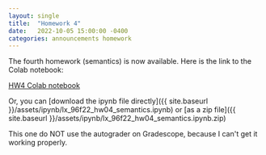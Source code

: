 ```yaml
---
layout: single
title:  "Homework 4"
date:   2022-10-05 15:00:00 -0400
categories: announcements homework
---
```

The fourth homework (semantics) is now available.  Here is the link to the Colab notebook:

[HW4 Colab notebook](https://colab.research.google.com/drive/1MtRtwMa12RZRafU-9LJ-aJN1yx-h-C74?usp=sharing)

Or, you can [download the ipynb file directly]({{ site.baseurl }}/assets/ipynb/lx_96f22_hw04_semantics.ipynb)
or [as a zip file]({{ site.baseurl }}/assets/ipynb/lx_96f22_hw04_semantics.ipynb.zip)

This one do NOT use the autograder on Gradescope, because I can't get it working properly.
